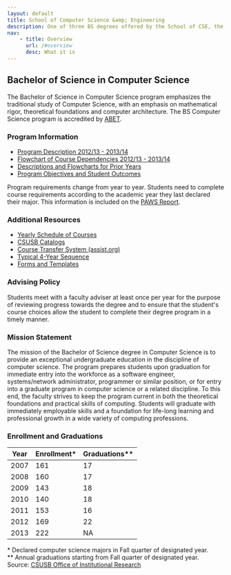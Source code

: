 ```yaml
---
layout: default
title: School of Computer Science &amp; Engineering
description: One of three BS degrees offered by the School of CSE, the BS in Computer Science is a 4-year degree with a combined focus on programming and theory.
nav:
    - title: Overview
      url: /#overview
      desc: What it is
---
```


## Bachelor of Science in <strong>Computer Science</strong>

The Bachelor of Science in Computer Science program emphasizes the traditional study of Computer Science, with an emphasis on mathematical rigor, theoretical foundations and computer architecture. The BS Computer Science program is accredited by [ABET][abet].

### Program Information

- [Program Description 2012/13 - 2013/14][description]
- [Flowchart of Course Dependencies 2012/13 - 2013/14][flowchart]
- [Descriptions and Flowcharts for Prior Years][archive]
- [Program Objectives and Student Outcomes][outcomes]

Program requirements change from year to year. Students need to complete course requirements according to the academic year they last declared their major. This information is included on the [PAWS Report][paws].

### Additional Resources

- [Yearly Schedule of Courses][yearly-schedule]
- [CSUSB Catalogs][catalog]
- [Course Transfer System (assist.org)][assist]
- [Typical 4-Year Sequence][roadmap]
- [Forms and Templates][forms]

### Advising Policy

Students meet with a faculty adviser at least once per year for the purpose of reviewing progress towards the degree and to ensure that the student's course choices allow the student to complete their degree program in a timely manner.

### Mission Statement

The mission of the Bachelor of Science degree in Computer Science is to provide an exceptional undergraduate education in the discipline of computer science. The program prepares students upon graduation for immediate entry into the workforce as a software engineer, systems/network administrator, programmer or similar position, or for entry into a graduate program in computer science or a related discipline. To this end, the faculty strives to keep the program current in both the theoretical foundations and practical skills of computing. Students will graduate with immediately employable skills and a foundation for life-long learning and professional growth in a wide variety of computing professions.

### Enrollment and Graduations

<table class="enrollment">
  <thead>
    <tr> <th>Year</th> <th>Enrollment*</th> <th>Graduations**</th> </tr>
  </thead>
  <tbody>
    <tr> <td>2007</td> <td>161</td> <td>17</td> </tr>
    <tr> <td>2008</td> <td>160</td> <td>17</td> </tr>
    <tr> <td>2009</td> <td>143</td> <td>18</td> </tr>
    <tr> <td>2010</td> <td>140</td> <td>18</td> </tr>
    <tr> <td>2011</td> <td>153</td> <td>16</td> </tr>
    <tr> <td>2012</td> <td>169</td> <td>22</td> </tr>
    <tr> <td>2013</td> <td>222</td> <td>NA</td> </tr>
  </tbody>
</table>
<caption>
  * Declared computer science majors in Fall quarter of designated year. <br>
  ** Annual graduations starting from Fall quarter of designated year. <br>
  Source: <a href="http://ir.csusb.edu/">CSUSB Office of Institutional Research</a>
</caption>

[abet]: http://abet.org/
[paws]: http://cms.csusb.edu/ehelp/sa/Paws.jsp

[description]: cs_description_2012_2014.pdf
[flowchart]: cs_flowchart_2012_2014.pdf
[archive]: ../computer-science-archive/
[outcomes]: computer-science-objectives-and-outcomes.pdf

[yearly-schedule]: /docs/Yearly_schedule_of_courses.pdf
[catalog]: http://catalog.csusb.edu/
[assist]: http://www.assist.org/
[roadmap]: Roadmap_bs_4_years.pdf
[forms]: /cse

